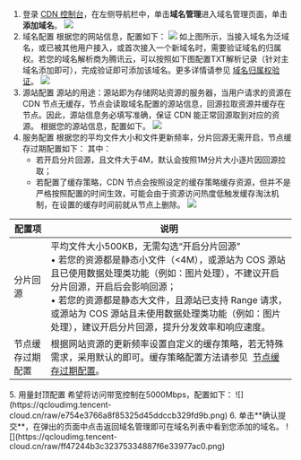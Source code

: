 1. 登录 [CDN 控制台](https://console.cloud.tencent.com/cdn)，在左侧导航栏中，单击**域名管理**进入域名管理页面，单击**添加域名**。
![](https://qcloudimg.tencent-cloud.cn/raw/0087b126c9ab20a9ca88cac1f5b7da2b.png)
2. 域名配置
根据您的网站信息，配置如下：
![](https://qcloudimg.tencent-cloud.cn/raw/4174695327716c620ac6548f4a15b867.png)
如上图所示，当接入域名为泛域名，或已被其他用户接入，或首次接入一个新域名时，需要验证域名的归属权。若您的域名解析商为腾讯云，可以按照如下图配置TXT解析记录（针对主域名添加即可），完成验证即可添加该域名。更多详情请参见 [域名归属权验证](https://cloud.tencent.com/document/product/228/61702)。
![](https://qcloudimg.tencent-cloud.cn/raw/83ac2aa53904274c22c7649f73f37581.png)
3. 源站配置
源站的用途：源站即为存储网站资源的服务器，当用户请求的资源在 CDN 节点无缓存，节点会读取域名配置的源站信息，回源拉取资源并缓存在节点。因此，源站信息务必填写准确，保证 CDN 能正常回源取到对应的资源。
根据您的源站信息，配置如下。
![](https://qcloudimg.tencent-cloud.cn/raw/c7d4c13b20f3a53e0a8e87ab4d3726b3.png)
4. 服务配置
根据您的平均文件大小和文件更新频率，分片回源无需开启，节点缓存过期配置如下：
其中：
	- 若开启分片回源，且文件大于4M，默认会按照1M分片大小逐片因回源拉取；
	- 若配置了缓存策略，CDN 节点会按照设定的缓存策略缓存资源，但并不是严格按照配置的时间生效，可能会由于资源访问热度低触发缓存淘汰机制，在设置的缓存时间前就从节点上删除。
![](https://qcloudimg.tencent-cloud.cn/raw/7b5bd45507691aa7a99025463ed49010.png)
<table>
<thead>
<tr>
<th>配置项</th>
<th>说明</th>
</tr>
</thead>
<tbody><tr>
<td>分片回源</td>
<td>平均文件大小500KB，无需勾选“开启分片回源”<br>• 若您的资源都是静态小文件（&lt;4M），或源站为 COS 源站且已使用数据处理类功能（例如：图片处理），不建议开启分片回源，开启后会影响回源；<br>• 若您的资源都是静态大文件，且源站已支持 Range 请求，或源站为 COS 源站且未使用数据处理类功能（例如：图片处理），建议开启分片回源，提升分发效率和响应速度。</td>
</tr>
<tr>
<td>节点缓存过期配置</td>
<td>根据网站资源的更新频率设置自定义的缓存策略，若无特殊需求，采用默认的即可。缓存策略配置方法请参见&nbsp;  <a href="https://cloud.tencent.com/document/product/228/47672">节点缓存过期配置</a>。</td>
</tr>
</tbody></table>
5. 用量封顶配置
希望将访问带宽控制在5000Mbps，配置如下：
![](https://qcloudimg.tencent-cloud.cn/raw/e754e3766a8f85325d45ddccb329fd9b.png)
6. 单击**确认提交**，在弹出的页面中点击返回域名管理即可在域名列表中看到您添加的域名。
![](https://qcloudimg.tencent-cloud.cn/raw/ff47244b3c32375334887f6e33977ac0.png)